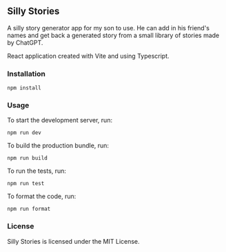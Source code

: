 ## Silly Stories

A silly story generator app for my son to use. He can add in his friend's names and get back a generated story from a small library of stories made by ChatGPT.

React application created with Vite and using Typescript.

### Installation

`npm install`

### Usage

To start the development server, run:

`npm run dev`

To build the production bundle, run:

`npm run build`

To run the tests, run:

`npm run test`

To format the code, run:

`npm run format`

### License

Silly Stories is licensed under the MIT License.
